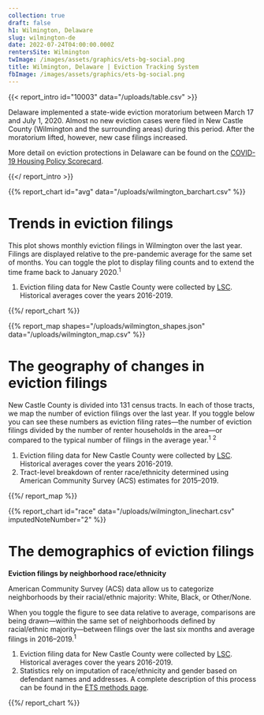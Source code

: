 ```yaml
---
collection: true
draft: false
h1: Wilmington, Delaware
slug: wilmington-de
date: 2022-07-24T04:00:00.000Z
rentersSite: Wilmington
twImage: /images/assets/graphics/ets-bg-social.png
title: Wilmington, Delaware | Eviction Tracking System
fbImage: /images/assets/graphics/ets-bg-social.png
---
```


{{< report_intro id="10003" data="/uploads/table.csv" >}}

Delaware implemented a state-wide eviction moratorium between March 17 and July 1, 2020. Almost no new eviction cases were filed in New Castle County (Wilmington and the surrounding areas) during this period. After the moratorium lifted, however, new case filings increased.

More detail on eviction protections in Delaware can be found on the [COVID-19 Housing Policy Scorecard](https://evictionlab.org/covid-policy-scorecard/de/).

{{</ report_intro >}}



{{% report_chart id="avg" data="/uploads/wilmington_barchart.csv" %}}

# Trends in eviction filings

This plot shows monthly eviction filings in Wilmington over the last year. Filings are displayed relative to the pre-pandemic average for the same set of months. You can toggle the plot to display filing counts and to extend the time frame back to January 2020.<sup>1</sup>

1. Eviction filing data for New Castle County were collected by [LSC](https://www.lsc.gov/). Historical averages cover the years 2016-2019.

{{%/ report_chart %}}



{{% report_map shapes="/uploads/wilmington_shapes.json" data="/uploads/wilmington_map.csv" %}}

# The geography of changes in eviction filings

New Castle County is divided into 131 census tracts. In each of those tracts, we map the number of eviction filings over the last year. If you toggle below you can see these numbers as eviction filing rates—the number of eviction filings divided by the number of renter households in the area—or compared to the typical number of filings in the average year.<sup>1</sup> <sup>2</sup>

1. Eviction filing data for New Castle County were collected by [LSC](https://www.lsc.gov/). Historical averages cover the years 2016-2019.
2. Tract-level breakdown of renter race/ethnicity determined using American Community Survey (ACS) estimates for 2015–2019.

{{%/ report_map %}}



{{% report_chart id="race" data="/uploads/wilmington_linechart.csv" imputedNoteNumber="2" %}}



# The demographics of eviction filings

**Eviction filings by neighborhood race/ethnicity**

American Community Survey (ACS) data allow us to categorize neighborhoods by their racial/ethnic majority: White, Black, or Other/None. 

When you toggle the figure to see data relative to average, comparisons are being drawn—within the same set of neighborhoods defined by racial/ethnic majority—between filings over the last six months and average filings in 2016–2019.<sup>1</sup>

1. Eviction filing data for New Castle County were collected by [LSC](https://www.lsc.gov/). Historical averages cover the years 2016-2019.
2. Statistics rely on imputation of race/ethnicity and gender based on defendant names and addresses. A complete description of this process can be found in the [ETS methods page](https://evictionlab.org/eviction-tracking/methods/).

{{%/ report_chart %}}